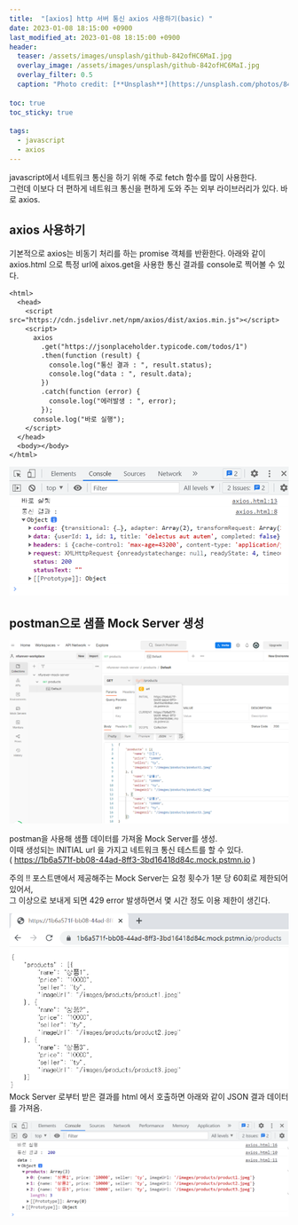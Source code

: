```yaml
---
title:  "[axios] http 서버 통신 axios 사용하기(basic) "
date: 2023-01-08 18:15:00 +0900
last_modified_at: 2023-01-08 18:15:00 +0900
header:
  teaser: /assets/images/unsplash/github-842ofHC6MaI.jpg
  overlay_image: /assets/images/unsplash/github-842ofHC6MaI.jpg
  overlay_filter: 0.5
  caption: "Photo credit: [**Unsplash**](https://unsplash.com/photos/842ofHC6MaI)"

toc: true
toc_sticky: true

tags:
  - javascript
  - axios
---
```


javascript에서 네트워크 통신을 하기 위해 주로 fetch 함수를 많이 사용한다.    
그런데 이보다 더 편하게 네트워크 통신을 편하게 도와 주는 외부 라이브러리가 있다.
바로 axios.

## axios 사용하기

기본적으로 axios는 비동기 처리를 하는 promise 객체를 반환한다.
아래와 같이 axios.html 으로 특정 url에 aixos.get을 사용한 통신 결과를 console로 찍어볼 수 있다.  

```
<html>
  <head>
    <script src="https://cdn.jsdelivr.net/npm/axios/dist/axios.min.js"></script>
    <script>
      axios
        .get("https://jsonplaceholder.typicode.com/todos/1")
        .then(function (result) {
          console.log("통신 결과 : ", result.status);
          console.log("data : ", result.data);
        })
        .catch(function (error) {
          console.log("에러발생 : ", error);
        });
      console.log("바로 실행");
    </script>
  </head>
  <body></body>
</html>
```

![img.png](img.png)

## postman으로 샘플 Mock Server 생성

![img_1.png](img_1.png)

postman을 사용해 샘플 데이터를 가져올 Mock Server를 생성.  
이때 생성되는 INITIAL url 을 가지고 네트워크 통신 테스트를 할 수 있다.   
( https://1b6a571f-bb08-44ad-8ff3-3bd16418d84c.mock.pstmn.io )
  
주의 !! 
포스트맨에서 제공해주는 Mock Server는 요청 횟수가 1분 당 60회로 제한되어 있어서,  
그 이상으로 보내게 되면 429 error 발생하면서 몇 시간 정도 이용 제한이 생긴다.  
  
![img_2.png](img_2.png)
Mock Server 로부터 받은 결과를 html 에서 호출하면 아래와 같이 JSON 결과 데이터를 가져옴.  

![img_3.png](img_3.png)

  